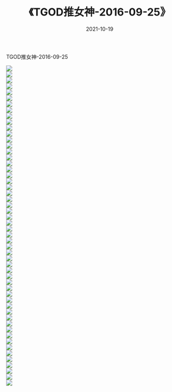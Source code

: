 ﻿---
layout: post
title:  《TGOD推女神-2016-09-25》
date:   2021-10-19
img: http://img.660000.xyz/Sharelink/网络美图/2021/TGOD推女神-2016-09-25/000.jpg
categories: [美女, 清纯, 唯美]
---

TGOD推女神-2016-09-25

  ![](http://img.660000.xyz/Sharelink/网络美图/2021/TGOD推女神-2016-09-25/001.jpg) <br> ![](http://img.660000.xyz/Sharelink/网络美图/2021/TGOD推女神-2016-09-25/002.jpg) <br> ![](http://img.660000.xyz/Sharelink/网络美图/2021/TGOD推女神-2016-09-25/003.jpg) <br> ![](http://img.660000.xyz/Sharelink/网络美图/2021/TGOD推女神-2016-09-25/004.jpg) <br> ![](http://img.660000.xyz/Sharelink/网络美图/2021/TGOD推女神-2016-09-25/005.jpg) <br> ![](http://img.660000.xyz/Sharelink/网络美图/2021/TGOD推女神-2016-09-25/006.jpg) <br> ![](http://img.660000.xyz/Sharelink/网络美图/2021/TGOD推女神-2016-09-25/007.jpg) <br> ![](http://img.660000.xyz/Sharelink/网络美图/2021/TGOD推女神-2016-09-25/008.jpg) <br> ![](http://img.660000.xyz/Sharelink/网络美图/2021/TGOD推女神-2016-09-25/009.jpg) <br> ![](http://img.660000.xyz/Sharelink/网络美图/2021/TGOD推女神-2016-09-25/010.jpg) <br> ![](http://img.660000.xyz/Sharelink/网络美图/2021/TGOD推女神-2016-09-25/011.jpg) <br> ![](http://img.660000.xyz/Sharelink/网络美图/2021/TGOD推女神-2016-09-25/012.jpg) <br> ![](http://img.660000.xyz/Sharelink/网络美图/2021/TGOD推女神-2016-09-25/013.jpg) <br> ![](http://img.660000.xyz/Sharelink/网络美图/2021/TGOD推女神-2016-09-25/014.jpg) <br> ![](http://img.660000.xyz/Sharelink/网络美图/2021/TGOD推女神-2016-09-25/015.jpg) <br> ![](http://img.660000.xyz/Sharelink/网络美图/2021/TGOD推女神-2016-09-25/016.jpg) <br> ![](http://img.660000.xyz/Sharelink/网络美图/2021/TGOD推女神-2016-09-25/017.jpg) <br> ![](http://img.660000.xyz/Sharelink/网络美图/2021/TGOD推女神-2016-09-25/018.jpg) <br> ![](http://img.660000.xyz/Sharelink/网络美图/2021/TGOD推女神-2016-09-25/019.jpg) <br> ![](http://img.660000.xyz/Sharelink/网络美图/2021/TGOD推女神-2016-09-25/020.jpg) <br> ![](http://img.660000.xyz/Sharelink/网络美图/2021/TGOD推女神-2016-09-25/021.jpg) <br> ![](http://img.660000.xyz/Sharelink/网络美图/2021/TGOD推女神-2016-09-25/022.jpg) <br> ![](http://img.660000.xyz/Sharelink/网络美图/2021/TGOD推女神-2016-09-25/023.jpg) <br> ![](http://img.660000.xyz/Sharelink/网络美图/2021/TGOD推女神-2016-09-25/024.jpg) <br> ![](http://img.660000.xyz/Sharelink/网络美图/2021/TGOD推女神-2016-09-25/025.jpg) <br> ![](http://img.660000.xyz/Sharelink/网络美图/2021/TGOD推女神-2016-09-25/026.jpg) <br> ![](http://img.660000.xyz/Sharelink/网络美图/2021/TGOD推女神-2016-09-25/027.jpg) <br> ![](http://img.660000.xyz/Sharelink/网络美图/2021/TGOD推女神-2016-09-25/028.jpg) <br> ![](http://img.660000.xyz/Sharelink/网络美图/2021/TGOD推女神-2016-09-25/029.jpg) <br> ![](http://img.660000.xyz/Sharelink/网络美图/2021/TGOD推女神-2016-09-25/030.jpg) <br> ![](http://img.660000.xyz/Sharelink/网络美图/2021/TGOD推女神-2016-09-25/031.jpg) <br> ![](http://img.660000.xyz/Sharelink/网络美图/2021/TGOD推女神-2016-09-25/032.jpg) <br> ![](http://img.660000.xyz/Sharelink/网络美图/2021/TGOD推女神-2016-09-25/033.jpg) <br> ![](http://img.660000.xyz/Sharelink/网络美图/2021/TGOD推女神-2016-09-25/034.jpg) <br> ![](http://img.660000.xyz/Sharelink/网络美图/2021/TGOD推女神-2016-09-25/035.jpg) <br> ![](http://img.660000.xyz/Sharelink/网络美图/2021/TGOD推女神-2016-09-25/036.jpg) <br> ![](http://img.660000.xyz/Sharelink/网络美图/2021/TGOD推女神-2016-09-25/037.jpg) <br> ![](http://img.660000.xyz/Sharelink/网络美图/2021/TGOD推女神-2016-09-25/038.jpg) <br> ![](http://img.660000.xyz/Sharelink/网络美图/2021/TGOD推女神-2016-09-25/039.jpg) <br> ![](http://img.660000.xyz/Sharelink/网络美图/2021/TGOD推女神-2016-09-25/040.jpg) <br> ![](http://img.660000.xyz/Sharelink/网络美图/2021/TGOD推女神-2016-09-25/041.jpg) <br> ![](http://img.660000.xyz/Sharelink/网络美图/2021/TGOD推女神-2016-09-25/042.jpg) <br> ![](http://img.660000.xyz/Sharelink/网络美图/2021/TGOD推女神-2016-09-25/043.jpg) <br> ![](http://img.660000.xyz/Sharelink/网络美图/2021/TGOD推女神-2016-09-25/044.jpg) <br> ![](http://img.660000.xyz/Sharelink/网络美图/2021/TGOD推女神-2016-09-25/045.jpg) <br> ![](http://img.660000.xyz/Sharelink/网络美图/2021/TGOD推女神-2016-09-25/046.jpg) <br> ![](http://img.660000.xyz/Sharelink/网络美图/2021/TGOD推女神-2016-09-25/047.jpg) <br> ![](http://img.660000.xyz/Sharelink/网络美图/2021/TGOD推女神-2016-09-25/048.jpg) <br> ![](http://img.660000.xyz/Sharelink/网络美图/2021/TGOD推女神-2016-09-25/049.jpg) <br> ![](http://img.660000.xyz/Sharelink/网络美图/2021/TGOD推女神-2016-09-25/050.jpg) <br> ![](http://img.660000.xyz/Sharelink/网络美图/2021/TGOD推女神-2016-09-25/051.jpg) <br> ![](http://img.660000.xyz/Sharelink/网络美图/2021/TGOD推女神-2016-09-25/052.jpg) <br> ![](http://img.660000.xyz/Sharelink/网络美图/2021/TGOD推女神-2016-09-25/053.jpg) <br> ![](http://img.660000.xyz/Sharelink/网络美图/2021/TGOD推女神-2016-09-25/054.jpg) <br>